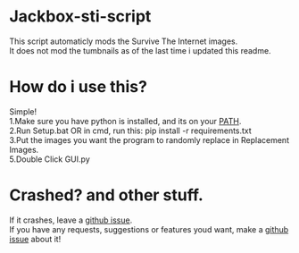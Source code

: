 # Jackbox-sti-script
This script automaticly mods the Survive The Internet images. <br />
It does not mod the tumbnails as of the last time i updated this readme. <br />

# How do i use this?
Simple! <br />
1.Make sure you have python is installed, and its on your [PATH](https://datatofish.com/add-python-to-windows-path/ "Adding Python to PATH"). <br />
2.Run Setup.bat OR in cmd, run this: pip install -r requirements.txt <br />
3.Put the images you want the program to randomly replace in Replacement Images. <br />
5.Double Click GUI.py<br />

# Crashed? and other stuff.
If it crashes, leave a [github issue](https://github.com/weegeeday/Jackbox-sti-script/issues/new/choose). <br />
If you have any requests, suggestions or features youd want, make a [github issue](https://github.com/weegeeday/Jackbox-sti-script/issues/new/choose) about it! <br />

